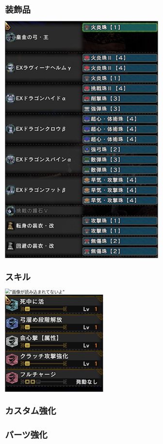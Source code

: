 # 装飾品
!["画像が読み込まれてないよ"](images/1_jewels.png)

# スキル
!["画像が読み込まれてないよ"](image/1_skills_1.png) !["画像が読み込まれてないよ"](images/1_skills_2.png)

# カスタム強化
# パーツ強化
